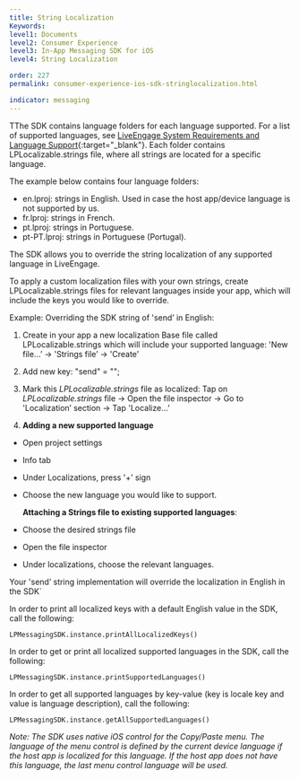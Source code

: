 ```yaml
---
title: String Localization
Keywords:
level1: Documents
level2: Consumer Experience
level3: In-App Messaging SDK for iOS
level4: String Localization

order: 227
permalink: consumer-experience-ios-sdk-stringlocalization.html

indicator: messaging
---
```


TThe SDK contains language folders for each language supported. For a list of supported languages, see [LiveEngage System Requirements and Language Support](https://ce-sr.s3.amazonaws.com/CA/Admin/Sys%20req/System%20requirements.pdf){:target="_blank"}. Each folder contains LPLocalizable.strings file, where all strings are located for a specific language.

The example below contains four language folders:

* en.lproj: strings in English. Used in case the host app/device language is not supported by us.
* fr.lproj: strings in French.
* pt.lproj: strings in Portuguese.
* pt-PT.lproj: strings in Portuguese (Portugal).

The SDK allows you to override the string localization of any supported language in LiveEngage.

To apply a custom localization files with your own strings, create LPLocalizable.strings files for relevant languages inside your app, which will include the keys you would like to override.

Example: Overriding the SDK string of 'send’ in English:

1. Create in your app a new localization Base file called LPLocalizable.strings which will include your supported language: 'New file…’ -> 'Strings file’ -> 'Create’
2. Add new key: "send" = "<ANY NEW VALUE>";
3. Mark this _LPLocalizable.strings_ file as localized: Tap on _LPLocalizable.strings_ file -> Open the file inspector -> Go to 'Localization’ section -> Tap 'Localize…’

4. **Adding a new supported language**
* Open project settings
* Info tab
* Under Localizations, press '+’ sign
* Choose the new language you would like to support.

  **Attaching a Strings file to existing supported languages**:
* Choose the desired strings file
* Open the file inspector
* Under localizations, choose the relevant languages.

Your 'send’ string implementation will override the localization in English in the SDK`


In order to print all localized keys with a default English value in the SDK, call the following:

`LPMessagingSDK.instance.printAllLocalizedKeys()`



In order to get or print all localized supported languages in the SDK, call the following:

`LPMessagingSDK.instance.printSupportedLanguages()`



In order to get all supported languages by key-value (key is locale key and value is language description), call the following:

`LPMessagingSDK.instance.getAllSupportedLanguages()`



_Note: The SDK uses native iOS control for the Copy/Paste menu. The language of the menu control is defined by the current device language if the host app is localized for this language. If the host app does not have this language, the last menu control language will be used._
